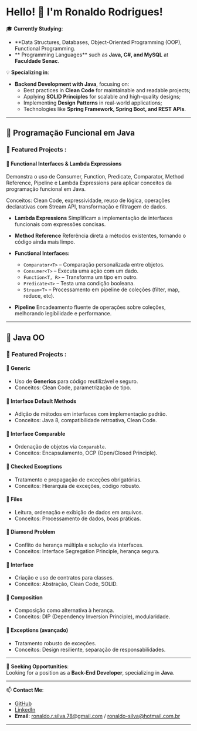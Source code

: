 
# Hello! 👋 I'm Ronaldo Rodrigues!

🎓 **Currently Studying**:  
  - **Data Structures, Databases, Object-Oriented Programming (OOP), Functional Programming.
  - ** Programming Languages** such as **Java, C#, and MySQL** at **Faculdade Senac**.

💡 **Specializing in**:  
- **Backend Development with Java**, focusing on:  
  - Best practices in **Clean Code** for maintainable and readable projects;  
  - Applying **SOLID Principles** for scalable and high-quality designs;  
  - Implementing **Design Patterns** in real-world applications;  
  - Technologies like **Spring Framework, Spring Boot, and REST APIs**.

---

## 🔹 Programação Funcional em Java

### 📂 Featured Projects :

#### 🧩 Functional Interfaces & Lambda Expressions
Demonstra o uso de Consumer, Function, Predicate, Comparator, Method Reference, Pipeline e Lambda Expressions para aplicar conceitos da programação funcional em Java.

Conceitos: Clean Code, expressividade, reuso de lógica, operações declarativas com Stream API, transformação e filtragem de dados.

* **Lambda Expressions**
  Simplificam a implementação de interfaces funcionais com expressões concisas.

* **Method Reference**
  Referência direta a métodos existentes, tornando o código ainda mais limpo.

* **Functional Interfaces:**

  * `Comparator<T>` – Comparação personalizada entre objetos.
  * `Consumer<T>` – Executa uma ação com um dado.
  * `Function<T, R>` – Transforma um tipo em outro.
  * `Predicate<T>` – Testa uma condição booleana.
  * `Stream<T>` – Processamento em pipeline de coleções (filter, map, reduce, etc).

* **Pipeline**
  Encadeamento fluente de operações sobre coleções, melhorando legibilidade e performance.

---

## 🔹 Java OO

### 📂 Featured Projects :

#### 🧩 Generic

* Uso de **Generics** para código reutilizável e seguro.
* Conceitos: Clean Code, parametrização de tipo.

#### 🧩 Interface Default Methods

* Adição de métodos em interfaces com implementação padrão.
* Conceitos: Java 8, compatibilidade retroativa, Clean Code.

#### 🧩 Interface Comparable

* Ordenação de objetos via `Comparable`.
* Conceitos: Encapsulamento, OCP (Open/Closed Principle).

#### 🧩 Checked Exceptions

* Tratamento e propagação de exceções obrigatórias.
* Conceitos: Hierarquia de exceções, código robusto.

#### 🧩 Files

* Leitura, ordenação e exibição de dados em arquivos.
* Conceitos: Processamento de dados, boas práticas.

#### 🧩 Diamond Problem

* Conflito de herança múltipla e solução via interfaces.
* Conceitos: Interface Segregation Principle, herança segura.

#### 🧩 Interface

* Criação e uso de contratos para classes.
* Conceitos: Abstração, Clean Code, SOLID.

#### 🧩 Composition

* Composição como alternativa à herança.
* Conceitos: DIP (Dependency Inversion Principle), modularidade.

#### 🧩 Exceptions (avançado)

* Tratamento robusto de exceções.
* Conceitos: Design resiliente, separação de responsabilidades.

---

📄 **Seeking Opportunities**:  
Looking for a position as a **Back-End Developer**, specializing in **Java**.

---

📫 **Contact Me**:  
- [GitHub](https://github.com/RODR1GU3S)  
- [LinkedIn](https://www.linkedin.com/in/ronaldo-rodr1gu3s)  
- **Email**: ronaldo.r.silva.78@gmail.com / ronaldo-silva@hotmail.com.br  

---
